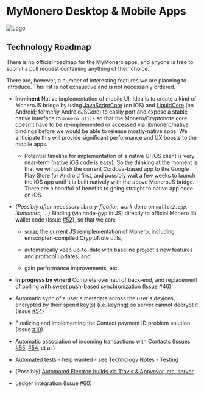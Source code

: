 # MyMonero Desktop & Mobile Apps

![Logo](./assets/logo.png "Logo")

## Technology Roadmap

There is no official roadmap for the MyMonero apps, and anyone is free to submit a pull request containing anything of their choice. 

There are, however, a number of interesting features we are planning to introduce. This list is not exhaustive and is not necessarily ordered.
	
* **Imminent** Native implementation of mobile UI; Idea is to create a kind of MoneroJS bridge by using [JavaScriptCore](https://developer.apple.com/reference/javascriptcore) (on iOS) and [LiquidCore](https://github.com/LiquidPlayer/LiquidCore) (on Android; formerly AndroidJSCore) to easily port and expose a stable native interface to `monero_utils` so that the Monero/Cryptonote core doesn't have to be re-implemented or accessed via libmonero/native bindings before we would be able to release mostly-native apps. We anticipate this will provide significant performance and UX boosts to the mobile apps. 
	* Potential timeline for implementation of a native UI iOS client is very near-term (native iOS code is easy). So the thinking at the moment is that we will publish the current Cordova-based app to the Google Play Store for Android first, and possibly wait a few weeks to launch the iOS app until it is built natively with the above MoneroJS bridge. There are a handful of benefits to going straight to native app code on iOS.

* *(Possibly after necessary library-fication work done on `wallet2.cpp`, libmonero, …)* Binding (via node-gyp in JS) directly to official Monero lib wallet code (Issue [#52](https://github.com/mymonero/mymonero-app-js/issues/52)), so that we can:
	* scrap the current JS reimplementation of Monero, including emscripten-compiled CryptoNote utils, 
	
	* automatically keep up-to-date with baseline project's new features and protocol updates, and
	
	* gain performance improvements, etc. 
	
* **In progress by vtnerd** Complete overhaul of back-end, and replacement of polling with sweet push-based synchronization (Issue [#46](https://github.com/mymonero/mymonero-app-js/issues/46))

* Automatic sync of a user's metadata across the user's devices, encrypted by their spend key(s) (i.e. keyring) so server cannot decrypt it (Issue [#54](https://github.com/mymonero/mymonero-app-js/issues/54))

* Finalizing and implementing the Contact payment ID problem solution (Issue [#10](https://github.com/mymonero/mymonero-app-js/issues/10))

* Automatic association of incoming transactions with Contacts (Issues [#55](https://github.com/mymonero/mymonero-app-js/issues/55), [#54](https://github.com/mymonero/mymonero-app-js/issues/54), et al.)

* Automated tests - help wanted - see [Technology Notes - Testing](./docs/TECHNOLOGY.md)

* (Possibly) [Automated Electron builds via Travis & Appveyor, etc. server](https://github.com/electron-userland/electron-builder/wiki/Multi-Platform-Build)

* Ledger integration (Issue [#60](https://github.com/mymonero/mymonero-app-js/issues/60))
